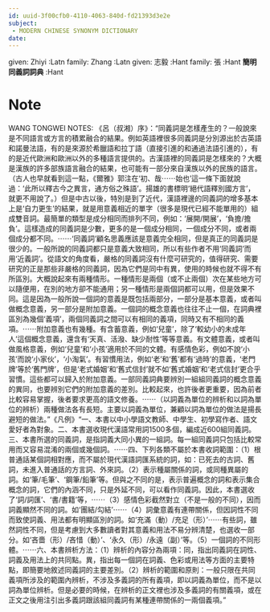 ```yaml
---
id: uuid-3f00cfb0-4110-4063-840d-fd21393d3e2e
subject: 
 - MODERN CHINESE SYNONYM DICTIONARY
date: 
---
```


given: Zhiyi :Latn
family: Zhang :Latn
given: 志毅 :Hant
family: 張 :Hant
**簡明同義詞詞典** :Hant
# Note
WANG TONGWEI NOTES: 《呂（叔湘）序》：“同義詞是怎樣產生的？一般說來是不同語言或方言的積累融合的結果。例如英語裡很多同義詞是分別源出於古英語和諾曼法語，有的是來源於希臘語和拉丁語（直接引進的和通過法語引進的），有的是近代歐洲和歐洲以外的多種語言提供的。古漢語裡的同義詞是怎樣來的？大概是漢族的許多部族語言融合的結果，也可能有一部分來自漢族以外的民族的語言。（古人也早就看到這一點，《爾雅》郭注在‘初、哉⋯⋯始也’這一條下面就說過：‘此所以釋古今之異言，通方俗之殊語’。揚雄的書標明‘絕代語釋別國方言’，就更不用說了。）但是中古以後，特別是到了近代，漢語裡邊的同義詞的增多基本上是‘自力更生’的結果，就是用意義相近的單字（很多是現代已經不能單用的）組成雙音詞。最簡單的類型是成分相同而排列不同，例如：‘展開/開展’，‘負擔/擔負’。這樣造成的同義詞是少數，更多的是一個成分相同，一個成分不同，或者兩個成分都不同。⋯⋯‘同義詞’顧名思義應該是意義完全相同，但是真正的同義詞是很少的。一般所說的同義詞都只是意義大致相同，所以有些作者不用‘同義詞’而用‘近義詞’。從語文的角度看，嚴格的同義詞沒有什麼可研究的，值得研究、需要研究的正是那些非嚴格的同義詞，因為它們是同中有異，使用的時候也就不得不有所區別。大概說起來有兩種情形。一種情形是兩個（或不止兩個）次在某些地方可以隨便用，在別的地方卻不能通用；另一種情形是兩個詞都可以用，但是效果不同。這是因為一般所說一個詞的意義是既包括兩部分，一部分是基本意義，或者叫做概念意義，另一部分是附加意義。一個詞的概念意義也往往不止一個，在詞典裡區別為幾個‘義項’，兩個同義詞之間可以有相同的義項，同時又有不相同的義項。⋯⋯附加意義也有幾種。有含蓄意義，例如‘兒童’，除了‘較幼小的未成年人’這個概念意義，還含有‘天真、活潑、缺少耐性’等等意義。有文體意義，或者叫做風格意義，例如‘兒童’和‘小孩’適用於不同的文體。有感情色彩，例如不說‘小孩’而說‘小家伙’，‘小淘氣’。有習慣用法，例如‘老’和‘舊’都有‘過時’的意義，‘老門牌’等於‘舊門牌’，但是‘老式婚姻’和‘舊式信封’就不如‘舊式婚姻’和‘老式信封’更合乎習慣。這些都可以歸入於附加意義。一部同義詞典要辨別一組組同義詞的概念意義的異同，也要辨別它們的附加意義的差別。比較起來，也許後者更重要，因為前者比較容易掌握，後者要求更高的語文修養。⋯⋯（以詞義為單位的辨析和以詞為單位的辨析）兩種做法各有長短。主要以詞義為單位，兼顧以詞為單位的做法是揚長避短的做法。”《凡例》“一、本書以中小學語文教師、中學生、初學寫作者、語文愛好者為對象。二、本書選收現代漢語常用詞1500多個，編成近600組同義詞。三、本書所選的同義詞，是指詞義大同小異的一組詞。每一組同義詞只包括比較常用而又容易混淆的兩個或幾個詞。⋯⋯四、下列各類不屬於本書收詞範圍：（1）根普通話某個詞相對應，而不屬於現代漢語詞匯系統的詞，如：已死去的古詞、舊詞，未進入普通話的方言詞、外來詞。（2）表示種屬關係的詞，或同種異屬的詞。如‘筆/毛筆’、‘鋼筆/鉛筆’等。但與之不同的是，表示普遍概念的詞和表示集合概念的詞，它們的內涵不同，只是外延不同，可以看作同義詞。因此，本書選收了‘詞/詞匯’、‘書/書籍’等，⋯⋯（3）感情色彩截然對立（不是一般的不同），因而詞義顯然不同的詞。如‘團結/勾結’⋯⋯（4）詞彙意義有連帶關係，但因詞性不同而致使詞義、用法都有明顯區別的詞。如‘充滿（動）/充足（形）’⋯⋯有些詞，雖然詞性不同，但是考慮到大多數讀者對其意義和用法不易分辨清楚，也選收一部分。如‘吝嗇（形）/吝惜（動）’、‘永久（形）/永遠（副）’等。（5）一個詞的不同形體。⋯⋯六、本書辨析方法：（1）辨析的內容分為兩項：同，指出同義詞在詞性、詞義及用法上的共同點。異，指出每一個詞在詞義、色彩或用法等方面的主要特點，即簡要地敘述同義詞的主要差別。（2）辨析的範圍和原則：一般只限在共同義項所涉及的範圍內辨析，不涉及多義詞的所有義項，即以詞義為單位，而不是以詞為單位辨析。但是必要的時候，在辨析的正文裡也涉及多義詞的有關義項，或在正文之後用注引出多義詞跟該組同義詞有某種連帶關係的一兩個義項。”